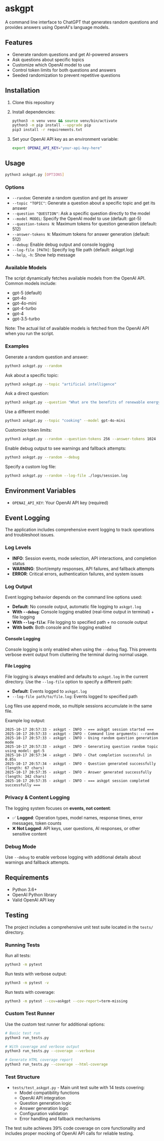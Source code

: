 # askgpt

A command line interface to ChatGPT that generates random questions and provides answers using OpenAI's language models.

## Features

- Generate random questions and get AI-powered answers
- Ask questions about specific topics
- Customize which OpenAI model to use
- Control token limits for both questions and answers
- Seeded randomization to prevent repetitive questions

## Installation

1. Clone this repository
2. Install dependencies:

   ```bash
   python3 -m venv venv && source venv/bin/activate
   python3 -m pip install --upgrade pip
   pip3 install -r requirements.txt
   ```

3. Set your OpenAI API key as an environment variable:

   ```bash
   export OPENAI_API_KEY="your-api-key-here"
   ```

## Usage

```bash
python3 askgpt.py [OPTIONS]
```

### Options

- `--random`: Generate a random question and get its answer
- `--topic "TOPIC"`: Generate a question about a specific topic and get its answer
- `--question "QUESTION"`: Ask a specific question directly to the model
- `--model MODEL`: Specify the OpenAI model to use (default: gpt-5)
- `--question-tokens N`: Maximum tokens for question generation (default: 512)
- `--answer-tokens N`: Maximum tokens for answer generation (default: 512)
- `--debug`: Enable debug output and console logging
- `--log-file [PATH]`: Specify log file path (default: askgpt.log)
- `--help`, `-h`: Show help message

### Available Models

The script dynamically fetches available models from the OpenAI API. Common models include:

- gpt-5 (default)
- gpt-4o
- gpt-4o-mini
- gpt-4-turbo
- gpt-4
- gpt-3.5-turbo

Note: The actual list of available models is fetched from the OpenAI API when you run the script.

### Examples

Generate a random question and answer:

```bash
python3 askgpt.py --random
```

Ask about a specific topic:

```bash
python3 askgpt.py --topic "artificial intelligence"
```

Ask a direct question:

```bash
python3 askgpt.py --question "What are the benefits of renewable energy?"
```

Use a different model:

```bash
python3 askgpt.py --topic "cooking" --model gpt-4o-mini
```

Customize token limits:

```bash
python3 askgpt.py --random --question-tokens 256 --answer-tokens 1024
```

Enable debug output to see warnings and fallback attempts:

```bash
python3 askgpt.py --random --debug
```

Specify a custom log file:

```bash
python3 askgpt.py --random --log-file ./logs/session.log
```

## Environment Variables

- `OPENAI_API_KEY`: Your OpenAI API key (required)

## Event Logging

The application includes comprehensive event logging to track operations and troubleshoot issues.

### Log Levels

- **INFO**: Session events, mode selection, API interactions, and completion status
- **WARNING**: Short/empty responses, API failures, and fallback attempts  
- **ERROR**: Critical errors, authentication failures, and system issues

### Log Output

Event logging behavior depends on the command line options used:

- **Default**: No console output, automatic file logging to `askgpt.log`
- **With `--debug`**: Console logging enabled (real-time output in terminal) + file logging
- **With `--log-file`**: File logging to specified path + no console output
- **With both**: Both console and file logging enabled

#### Console Logging

Console logging is only enabled when using the `--debug` flag. This prevents verbose event output from cluttering the terminal during normal usage.

#### File Logging  

File logging is always enabled and defaults to `askgpt.log` in the current directory. Use the `--log-file` option to specify a different path:

- **Default**: Events logged to `askgpt.log`
- `--log-file path/to/file.log`: Events logged to specified path

Log files use append mode, so multiple sessions accumulate in the same file.

Example log output:

```text
2025-10-17 20:57:33 - askgpt - INFO - === askgpt session started ===
2025-10-17 20:57:33 - askgpt - INFO - Command line arguments: --random
2025-10-17 20:57:33 - askgpt - INFO - Using random question generation mode
2025-10-17 20:57:33 - askgpt - INFO - Generating question random topic using model: gpt-5
2025-10-17 20:57:34 - askgpt - INFO - Chat completion successful in 0.85s
2025-10-17 20:57:34 - askgpt - INFO - Question generated successfully (length: 67 chars)
2025-10-17 20:57:35 - askgpt - INFO - Answer generated successfully (length: 342 chars)
2025-10-17 20:57:35 - askgpt - INFO - === askgpt session completed successfully ===
```

### Privacy & Content Logging

The logging system focuses on **events, not content**:

- ✅ **Logged**: Operation types, model names, response times, error messages, token counts
- ❌ **Not Logged**: API keys, user questions, AI responses, or other sensitive content

### Debug Mode

Use `--debug` to enable verbose logging with additional details about warnings and fallback attempts.

## Requirements

- Python 3.6+
- OpenAI Python library
- Valid OpenAI API key

## Testing

The project includes a comprehensive unit test suite located in the `tests/` directory.

### Running Tests

Run all tests:

```bash
python3 -m pytest
```

Run tests with verbose output:

```bash
python3 -m pytest -v
```

Run tests with coverage:

```bash
python3 -m pytest --cov=askgpt --cov-report=term-missing
```

### Custom Test Runner

Use the custom test runner for additional options:

```bash
# Basic test run
python3 run_tests.py

# With coverage and verbose output
python3 run_tests.py --coverage --verbose

# Generate HTML coverage report
python3 run_tests.py --coverage --html-coverage
```

### Test Structure

- `tests/test_askgpt.py` - Main unit test suite with 14 tests covering:
  - Model compatibility functions
  - OpenAI API integration
  - Question generation logic
  - Answer generation logic
  - Configuration validation
  - Error handling and fallback mechanisms

The test suite achieves 39% code coverage on core functionality and includes proper mocking of OpenAI API calls for reliable testing.
